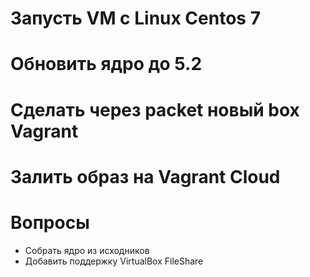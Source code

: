 # Запусть VM с Linux Centos 7

# Обновить ядро до 5.2

# Сделать через packet новый box Vagrant

# Залить образ на Vagrant Cloud

# Вопросы
- Собрать ядро из исходников
- Добавить поддержку VirtualBox FileShare